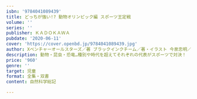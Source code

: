 ```yaml
---
isbn: '9784041089439'
title: どっちが強い!? 動物オリンピック編 スポーツ王定戦
volume: ''
series: ''
publisher: ＫＡＤＯＫＡＷＡ
pubdate: '2020-06-11'
cover: 'https://cover.openbd.jp/9784041089439.jpg'
author: Xベンチャーオールスターズ／著 ブラックインクチーム／著・イラスト 今泉忠明／監修
description: 動物・昆虫・恐竜…種別や時代を超えてそれぞれの代表がスポーツで対決！
price: '960'
genre: ''
target: 児童
format: 全集・双書
content: 自然科学総記

---
```

